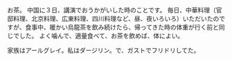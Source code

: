 お茶。
中国に３日、講演でおうかがいした時のことです。
毎日、中華料理（官邸料理、北京料理、広東料理、四川料理など、昼、夜いろいろ）いただいたのですが、食事中、暖かい烏龍茶を飲み続けたら、帰ってきた時の体重が行く前と同じでした。
よく噛んで、適量食べて、お茶を飲めば、体によい。

家族はアールグレイ。私はダージリン。で、ガストでフリドリしてた。

